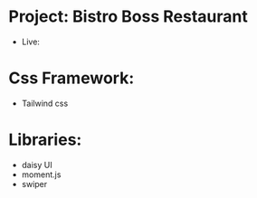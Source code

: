 # Project: Bistro Boss Restaurant
- Live: 

# Css Framework:
- Tailwind css

# Libraries:
- daisy UI
- moment.js
- swiper